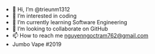 - 👋 Hi, I’m @trieunm1312
- 👀 I’m interested in coding 
- 🌱 I’m currently learning Software Engineering 
- 💞️ I’m looking to collaborate on GitHub
- 📫 How to reach me nguyenngoctram762@gmail.com
- Jumbo Vape #2019

<!---
trieunm1312/trieunm1312 is a ✨ special ✨ repository because its `README.md` (this file) appears on your GitHub profile.
You can click the Preview link to take a look at your changes.
--->
